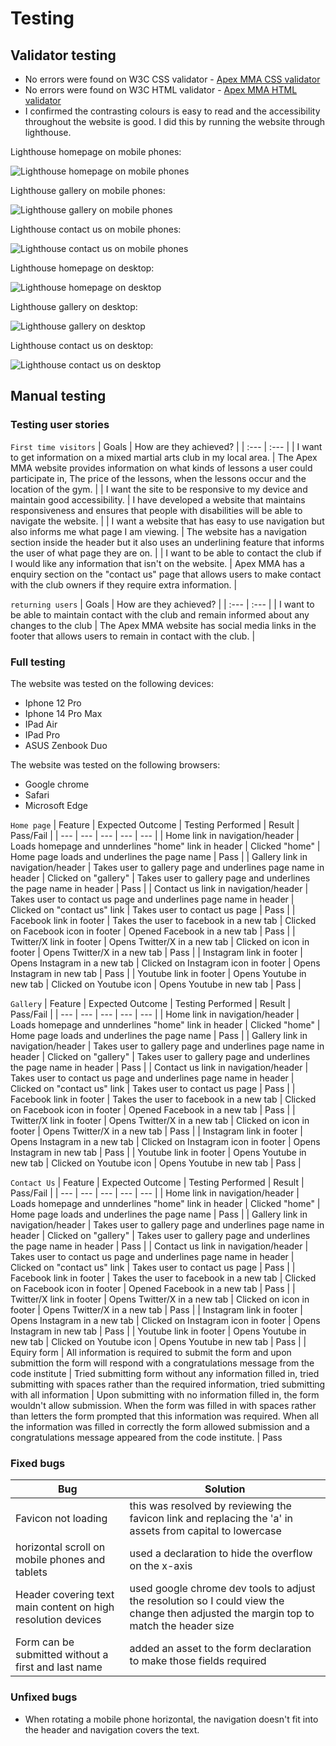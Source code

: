 # Testing
## Validator testing
* No errors were found on W3C CSS validator - [Apex MMA CSS validator](https://jigsaw.w3.org/css-validator/validator?uri=https%3A%2F%2Fregan-boreland.github.io%2FApexMMA%2F&profile=css3svg&usermedium=all&warning=1&vextwarning=&lang=en)
* No errors were found on W3C HTML validator - [Apex MMA HTML validator](https://regan-boreland.github.io/ApexMMA/)
* I confirmed the contrasting colours is easy to read and the accessibility throughout the website is good. I did this by running the website through lighthouse.

Lighthouse homepage on mobile phones:

![Lighthouse homepage on mobile phones](assets/images/testing-images/apexmma-home-(mobile).png)

Lighthouse gallery on mobile phones:

![Lighthouse gallery on mobile phones](assets/images/testing-images/apexmma-gallery-(mobile).png)

Lighthouse contact us on mobile phones:

![Lighthouse contact us on mobile phones](assets/images/testing-images/apexmma-contactus-(mobile).png)

Lighthouse homepage on desktop:

![Lighthouse homepage on desktop](assets/images/testing-images/apexmma-home-(desktop).png)

Lighthouse gallery on desktop:

![Lighthouse gallery on desktop](assets/images/testing-images/apexmma-gallery-(desktop).png)

Lighthouse contact us on desktop:

![Lighthouse contact us on desktop](assets/images/testing-images/apexmma-contactus-(desktop).png)


## Manual testing

### Testing user stories
`First time visitors`
| Goals | How are they achieved? |
| :--- | :--- |
| I want to get information on a mixed martial arts club in my local area. | The Apex MMA website provides information on what kinds of lessons a user could participate in, The price of the lessons, when the lessons occur and the location of the gym. |
| I want the site to be responsive to my device and maintain good accessibility. | I have developed a website that maintains responsiveness and ensures that people with disabilities will be able to navigate the website. |
| I want a website that has easy to use navigation but also informs me what page I am viewing. | The website has a navigation section inside the header but it also uses an underlining feature that informs the user of what page they are on.  |
| I want to be able to contact the club if I would like any information that isn't on the website. | Apex MMA has a enquiry section on the "contact us" page that allows users to make contact with the club owners if they require extra information. |

`returning users`
| Goals | How are they achieved? |
| :--- | :--- |
| I want to be able to maintain contact with the club and remain informed about any changes to the club | The Apex MMA website has social media links in the footer that allows users to remain in contact with the club. | 


### Full testing
The website was tested on the following devices:
* Iphone 12 Pro 
* Iphone 14 Pro Max 
* IPad Air 
* IPad Pro
* ASUS Zenbook Duo

The website was tested on the following browsers:
* Google chrome
* Safari 
* Microsoft Edge

`Home page`
| Feature | Expected Outcome | Testing Performed | Result | Pass/Fail |
| --- | --- | --- | --- | --- |
| Home link in navigation/header | Loads homepage and unnderlines "home" link in header | Clicked "home" | Home page loads and underlines the page name | Pass |
| Gallery link in navigation/header | Takes user to gallery page and underlines page name in header | Clicked on "gallery" | Takes user to gallery page and underlines the page name in header | Pass |
| Contact us link in navigation/header | Takes user to contact us page and underlines page name in header | Clicked on "contact us" link | Takes user to contact us page | Pass |
| Facebook link in footer | Takes the user to facebook in a new tab | Clicked on Facebook icon in footer | Opened Facebook in a new tab | Pass |
| Twitter/X link in footer | Opens Twitter/X in a new tab | Clicked on icon in footer | Opens Twitter/X in a new tab | Pass |
| Instagram link in footer | Opens Instagram in a new tab | Clicked on Instagram icon in footer | Opens Instagram in new tab | Pass |
| Youtube link in footer | Opens Youtube in new tab | Clicked on Youtube icon | Opens Youtube in new tab | Pass |

`Gallery`
| Feature | Expected Outcome | Testing Performed | Result | Pass/Fail |
| --- | --- | --- | --- | --- |
| Home link in navigation/header | Loads homepage and unnderlines "home" link in header | Clicked "home" | Home page loads and underlines the page name | Pass |
| Gallery link in navigation/header | Takes user to gallery page and underlines page name in header | Clicked on "gallery" | Takes user to gallery page and underlines the page name in header | Pass |
| Contact us link in navigation/header | Takes user to contact us page and underlines page name in header | Clicked on "contact us" link | Takes user to contact us page | Pass |
| Facebook link in footer | Takes the user to facebook in a new tab | Clicked on Facebook icon in footer | Opened Facebook in a new tab | Pass |
| Twitter/X link in footer | Opens Twitter/X in a new tab | Clicked on icon in footer | Opens Twitter/X in a new tab | Pass |
| Instagram link in footer | Opens Instagram in a new tab | Clicked on Instagram icon in footer | Opens Instagram in new tab | Pass |
| Youtube link in footer | Opens Youtube in new tab | Clicked on Youtube icon | Opens Youtube in new tab | Pass |

`Contact Us`
| Feature | Expected Outcome | Testing Performed | Result | Pass/Fail |
| --- | --- | --- | --- | --- |
| Home link in navigation/header | Loads homepage and unnderlines "home" link in header | Clicked "home" | Home page loads and underlines the page name | Pass |
| Gallery link in navigation/header | Takes user to gallery page and underlines page name in header | Clicked on "gallery" | Takes user to gallery page and underlines the page name in header | Pass |
| Contact us link in navigation/header | Takes user to contact us page and underlines page name in header | Clicked on "contact us" link | Takes user to contact us page | Pass |
| Facebook link in footer | Takes the user to facebook in a new tab | Clicked on Facebook icon in footer | Opened Facebook in a new tab | Pass |
| Twitter/X link in footer | Opens Twitter/X in a new tab | Clicked on icon in footer | Opens Twitter/X in a new tab | Pass |
| Instagram link in footer | Opens Instagram in a new tab | Clicked on Instagram icon in footer | Opens Instagram in new tab | Pass |
| Youtube link in footer | Opens Youtube in new tab | Clicked on Youtube icon | Opens Youtube in new tab | Pass |
| Equiry form | All information is required to submit the form and upon submittion the form will respond with a congratulations message from the code institute | Tried submitting form without any information filled in, tried submitting with spaces rather than the required information, tried submitting with all information | Upon submitting with no information filled in, the form wouldn't allow submission. When the form was filled in with spaces rather than letters the form prompted that this information was required. When all the information was filled in correctly the form allowed submission and a congratulations message appeared from the code institute. | Pass


### Fixed bugs
| Bug | Solution |
| ---| ---|
| Favicon not loading | this was resolved by reviewing the favicon link and replacing the 'a' in assets from capital to lowercase |
| horizontal scroll on mobile phones and tablets | used a declaration to hide the overflow on the x-axis |
| Header covering text main content on high resolution devices | used google chrome dev tools to adjust the resolution so I could view the change then adjusted the margin top to match the header size |
| Form can be submitted without a first and last name | added an asset to the form declaration to make those fields required |

### Unfixed bugs 
* When rotating a mobile phone horizontal, the navigation doesn't fit into the header and navigation covers the text.
